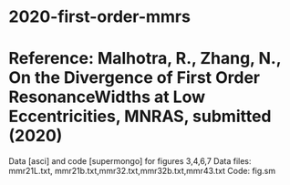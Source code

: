 # 2020-first-order-mmrs
# Reference: Malhotra, R., Zhang, N., On the Divergence of First Order ResonanceWidths at Low Eccentricities, MNRAS, submitted (2020)
Data [asci] and code [supermongo] for figures 3,4,6,7
Data files: mmr21L.txt, mmr21b.txt,mmr32.txt,mmr32b.txt,mmr43.txt
Code: fig.sm
